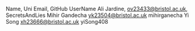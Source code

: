 Name,       Uni Email,              GitHub UserName
Ali Jardine, ov23433@bristol.ac.uk, SecretsAndLies 
Mihir Gandecha yk23504@bristol.ac.uk mihirganecha
Yi Song      xh23666@bristol.ac.uk   yiSong408